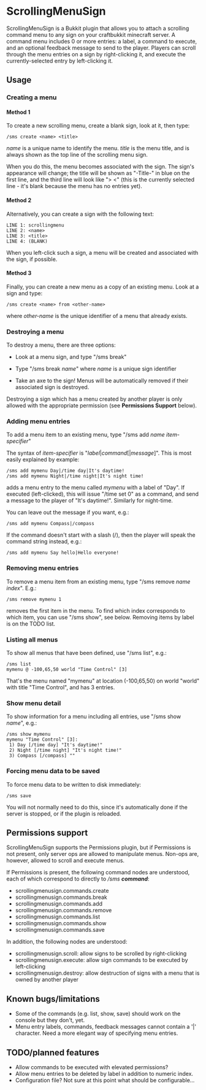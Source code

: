 # ScrollingMenuSign

ScrollingMenuSign is a Bukkit plugin that allows you to attach a scrolling command menu to any sign on your craftbukkit
minecraft server.  A command menu includes 0 or more entries: a label, a command to execute, and an optional feedback message
to send to the player.  Players can scroll through the menu entries on a sign by right-clicking it, and execute the 
currently-selected entry by left-clicking it.

## Usage

### Creating a menu

#### Method 1

To create a new scrolling menu, create a blank sign, look at it, then type:

	/sms create <name> <title>
  
_name_ is a unique name to identify the menu.  _title_ is the menu title, and is always shown as the top line
of the scrolling menu sign.

When you do this, the menu becomes associated with the sign.  The sign's appearance will change; the title will
be shown as "-Title-" in blue on the first line, and the third line will look like ">   <" (this is the currently
selected line - it's blank because the menu has no entries yet).

#### Method 2

Alternatively, you can create a sign with the following text:

	LINE 1: scrollingmenu
	LINE 2: <name>
	LINE 3: <title>
	LINE 4: (BLANK)

When you left-click such a sign, a menu will be created and associated with the sign, if possible.

#### Method 3

Finally, you can create a new menu as a copy of an existing menu.  Look at a sign and type:

 	/sms create <name> from <other-name>

where _other-name_ is the unique identifier of a menu that already exists.

### Destroying a menu

To destroy a menu, there are three options:

- Look at a menu sign, and type "/sms break"

- Type "/sms break _name_" where _name_ is a unique sign identifier

- Take an axe to the sign!  Menus will be automatically removed if their associated sign is destroyed.

Destroying a sign which has a menu created by another player is only allowed with the appropriate permission
(see **Permissions Support** below).

### Adding menu entries

To add a menu item to an existing menu, type "/sms add _name_ _item-specifier_"

The syntax of _item-specifier_ is "_label_|_command_[|_message_]".  This is most easily explained by example:

	/sms add mymenu Day|/time day|It's daytime!
	/sms add mymenu Night|/time night|It's night time!
  
adds a menu entry to the menu called _mymenu_ with a label of "Day".  If executed (left-clicked), this will issue "/time set 0" as a command,
and send a message to the player of "It's daytime!".  Similarly for night-time.

You can leave out the message if you want, e.g.:

	/sms add mymenu Compass|/compass

If the command doesn't start with a slash (/), then the player will speak the command string instead, e.g.:

	/sms add mymenu Say hello|Hello everyone!

### Removing menu entries

To remove a menu item from an existing menu, type "/sms remove _name_ _index_".  E.g.:

	/sms remove mymenu 1
  
removes the first item in the menu.  To find which index corresponds to which item, you can use "/sms show",
see below.  Removing items by label is on the TODO list.

### Listing all menus

To show all menus that have been defined, use "/sms list", e.g.:

	/sms list
	mymenu @ -100,65,50 world "Time Control" [3]

That's the menu named "mymenu" at location (-100,65,50) on world "world" with title "Time Control", and
has 3 entries.

### Show menu detail

To show information for a menu including all entries, use "/sms show _name_", e.g.:

	/sms show mymenu
  	mymenu "Time Control" [3]:
	 1) Day [/time day] "It's daytime!"
	 2) Night [/time night] "It's night time!"
	 3) Compass [/compass] ""

### Forcing menu data to be saved

To force menu data to be written to disk immediately:

	/sms save
	
You will not normally need to do this, since it's automatically done if the server is stopped, or if the plugin
is reloaded.

## Permissions support

ScrollingMenuSign supports the Permissions plugin, but if Permissions is not present, only server ops are allowed 
to manipulate menus.  Non-ops are, however, allowed to scroll and execute menus.

If Permissions is present, the following command nodes are understood, each of which correspond to directly
to _/sms **command**_:

- scrollingmenusign.commands.create
- scrollingmenusign.commands.break
- scrollingmenusign.commands.add
- scrollingmenusign.commands.remove
- scrollingmenusign.commands.list
- scrollingmenusign.commands.show
- scrollingmenusign.commands.save

In addition, the following nodes are understood:

- scrollingmenusign.scroll: allow signs to be scrolled by right-clicking
- scrollingmenusign.execute: allow sign commands to be executed by left-clicking
- scrollingmenusign.destroy: allow destruction of signs with a menu that is owned by another player

## Known bugs/limitations

- Some of the commands (e.g. list, show, save) should work on the console but they don't, yet.
- Menu entry labels, commands, feedback messages cannot contain a '|' character.  Need a more elegant way of specifying menu entries.

## TODO/planned features

- Allow commands to be executed with elevated permissions?
- Allow menu entries to be deleted by label in addition to numeric index.
- Configuration file?  Not sure at this point what should be configurable...
